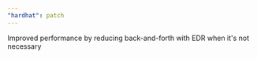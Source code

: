 ```yaml
---
"hardhat": patch
---
```


Improved performance by reducing back-and-forth with EDR when it's not necessary
